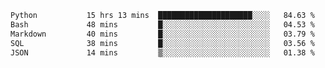 <!--START_SECTION:waka-->

```txt
Python           15 hrs 13 mins  █████████████████████░░░░   84.63 %
Bash             48 mins         █░░░░░░░░░░░░░░░░░░░░░░░░   04.53 %
Markdown         40 mins         █░░░░░░░░░░░░░░░░░░░░░░░░   03.79 %
SQL              38 mins         █░░░░░░░░░░░░░░░░░░░░░░░░   03.56 %
JSON             14 mins         ▒░░░░░░░░░░░░░░░░░░░░░░░░   01.38 %
```

<!--END_SECTION:waka-->
